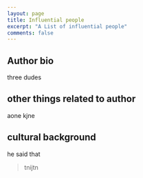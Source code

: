```yaml
---
layout: page
title: Influential people
excerpt: "A List of influential people"
comments: false
---
```


## Author bio
three dudes

## other things related to author
aone kjne

## cultural background
he said that
> tnijtn
